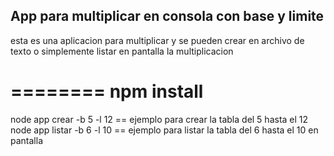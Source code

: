 ## App para multiplicar en consola con base y limite

esta es una aplicacion para multiplicar y se pueden crear en archivo de texto o simplemente listar en pantalla la multiplicacion

========
npm install
========

node app crear -b 5 -l 12 == ejemplo para crear la tabla del 5 hasta el 12
node app listar -b 6 -l 10 == ejemplo para listar la tabla del 6 hasta el 10 en pantalla

